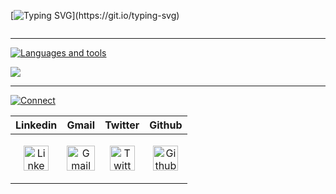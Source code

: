 
[![Typing SVG](https://readme-typing-svg.herokuapp.com?font=Edu+NSW+ACT+Foundation&weight=600&size=35&pause=1000&color=526AF7&width=435&lines=Hey+There%2C+I+am+Vaaman+!!!)](https://git.io/typing-svg)
<!-- Streak Count  -->
<div align="center">
 <picture>
  <!-- dark mode -->
  <source media="(prefers-color-scheme: dark)" srcset="https://streak-stats.demolab.com/?user=VaamanChopra&theme=cobalt&border=7536B2&stroke=9243DD&ring=9c333e&currStreakNum=D280FF&sideNums=BC52FF&currStreakLabel=64EAE2&fire=f22738&dates=526AF7&background=0d1117&hide_border=true">
   <!-- light mode -->
  <source media="(prefers-color-scheme: light)" srcset="https://streak-stats.demolab.com/?user=VaamanChopra&theme=cobalt&border=7536B2&stroke=7C14DE&ring=EA5900&currStreakNum=03AC13&sideNums=03AC13&currStreakLabel=B65FCF&fire=FF9554&dates=ED820E&hide_border=true">
  <img alt="" src="https://streak-stats.demolab.com/?user=VaamanChopra&theme=cobalt&border=7536B2&stroke=9243DD&ring=89502D&currStreakNum=03AC13&sideNums=03AC13&currStreakLabel=B65FCF&fire=FF9554&dates=ED820E&background=0d1117&hide_border=true">
</picture>
</div>

---

<!-- Languages and tools: -->
[![Languages and tools](https://readme-typing-svg.herokuapp.com?font=Edu+NSW+ACT+Foundation&weight=500&size=30&multiline=true&pause=2000&color=526AF7&width=435&lines=Languages+and+Tools-)](https://git.io/typing-svg)

<p align="center">
  <div>
    <img src="https://skillicons.dev/icons?i=js,html,css,react,scss,tailwindcss,bootstrap,materialui,git,github,python,vscode,firebase,netlify,heroku,vercel,jquery,markdown" /> 
  </div>
</p>

---

<!--Connect With Me: -->
[![Connect](https://readme-typing-svg.herokuapp.com?font=Edu+NSW+ACT+Foundation&weight=500&size=30&multiline=true&pause=2000&color=526AF7&width=435&lines=Connect+with+me-)](https://git.io/typing-svg)
 
| **Linkedin**  |  **Gmail**    | **Twitter** | **Github** |
|---|---|---|---|
|<p align="center" ><a href="https://www.linkedin.com/in/vaamanchopra/" title="Linkedin"><img src="https://skillicons.dev/icons?i=linkedin" alt="Linkedin" width="40px" height="40px"></a></p>|<p align="center" ><a href="mailto:vaamanchopra@gmail.com" title="Gmail"><img src="https://mailmeteor.com/logos/assets/PNG/Gmail_Logo_256px.png" alt="Gmail" width="45px" height="40px"></a> </p> |<p align="center" ><a href="https://twitter.com/VaamanChopra" title="Twitter"><img src="https://skillicons.dev/icons?i=twitter" alt="Twitter" width="40px" height="40px"></a> </p>|<p align="center" ><a href="https://github.com/VaamanChopra" title="Github"><img src="https://skillicons.dev/icons?i=github" alt="Github" width="40px" height="40px"></a> </p>|
<!--
**VaamanChopra/VaamanChopra** is a ✨ _special_ ✨ repository because its `README.md` (this file) appears on your GitHub profile.

Here are some ideas to get you started:

- 🔭 I’m currently working on ...
- 🌱 I’m currently learning ...
- 👯 I’m looking to collaborate on ...
- 🤔 I’m looking for help with ...
- 💬 Ask me about ...
- 📫 How to reach me: ...
- 😄 Pronouns: ...
- ⚡ Fun fact: ...
-->

